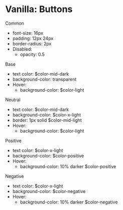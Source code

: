 # Vanilla: Buttons

Common
- font-size: 16px
- padding: 12px 24px
- border-radius: 2px
- Disabled:
	- opacity: 0.5

Base
- text color: $color-mid-dark
- background-color: transparent
- Hover:
	- background-color: $color-light

Neutral
- text color: $color-mid-dark
- background-color: $color-x-light
- border: 1px solid $color-mid-light
- Hover:
	- background-color: $color-light

Positive
- text color: $color-x-light
- background-color: $color-positive
- Hover:
	- background-color: 10% darker $color-positive

Negative
- text color: $color-x-light
- background-color: $color-negative
- Hover:
	- background-color: 10% darker $color-negative